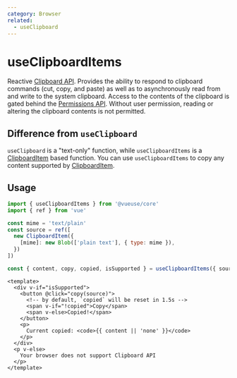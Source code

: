 ```yaml
---
category: Browser
related:
  - useClipboard
---
```


# useClipboardItems

Reactive [Clipboard API](https://developer.mozilla.org/en-US/docs/Web/API/Clipboard_API). Provides the ability to respond to clipboard commands (cut, copy, and paste) as well as to asynchronously read from and write to the system clipboard. Access to the contents of the clipboard is gated behind the [Permissions API](https://developer.mozilla.org/en-US/docs/Web/API/Permissions_API). Without user permission, reading or altering the clipboard contents is not permitted.

## Difference from `useClipboard`

`useClipboard` is a "text-only" function, while `useClipboardItems` is a [ClipboardItem](https://developer.mozilla.org/en-US/docs/Web/API/ClipboardItem) based function. You can use `useClipboardItems` to copy any content supported by [ClipboardItem](https://developer.mozilla.org/en-US/docs/Web/API/ClipboardItem).

## Usage

```js
import { useClipboardItems } from '@vueuse/core'
import { ref } from 'vue'

const mime = 'text/plain'
const source = ref([
  new ClipboardItem({
    [mime]: new Blob(['plain text'], { type: mime }),
  })
])

const { content, copy, copied, isSupported } = useClipboardItems({ source })
```

```vue
<template>
  <div v-if="isSupported">
    <button @click="copy(source)">
      <!-- by default, `copied` will be reset in 1.5s -->
      <span v-if="!copied">Copy</span>
      <span v-else>Copied!</span>
    </button>
    <p>
      Current copied: <code>{{ content || 'none' }}</code>
    </p>
  </div>
  <p v-else>
    Your browser does not support Clipboard API
  </p>
</template>
```
